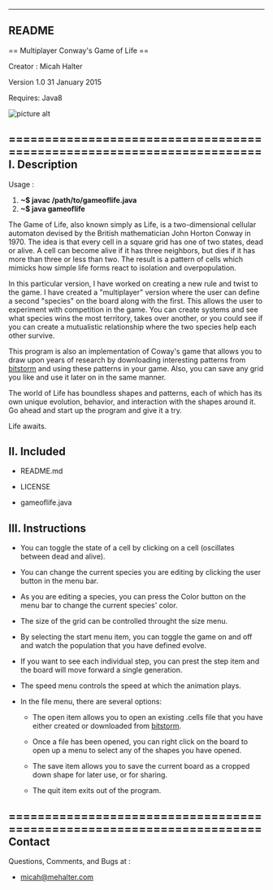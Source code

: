 ------
README
------

== Multiplayer Conway's Game of Life ==

Creator : Micah Halter

Version 1.0  31 January 2015

Requires: Java8

![picture alt](https://lh3.googleusercontent.com/-2Yh8ItEcTQQ/VMxs3m3Na5I/AAAAAAAAeWk/R-cyDb0sitE/w720-h746-no/game%2Bof%2Blife.png "Image of the game running.")

======================================================================
I. Description
--------------

Usage :

1. **~$ javac /path/to/gameoflife.java**
2. **~$ java gameoflife**



The Game of Life, also known simply as Life, is a two-dimensional
cellular automaton devised by the British mathematician John Horton
Conway in 1970. The idea is that every cell in a square grid has one
of two states, dead or alive. A cell can become alive if it has three neighbors, but dies if it has more than three or less than two. The
result is a pattern of cells which mimicks how simple life forms react
to isolation and overpopulation.

In this particular version, I have worked on creating a new rule and
twist to the game. I have created a "multiplayer" version where the
user can define a second "species" on the board along with the first.
This allows the user to experiment with competition in the game. You
can create systems and see what species wins the most territory, takes
over another, or you could see if you can create a mutualistic
relationship where the two species help each other survive.

This program is also an implementation of Coway's game that allows you
to draw upon years of research by downloading interesting patterns
from [bitstorm](http://www.bitstorm.org/gameoflife/lexicon/) and using
these patterns in your game. Also, you can save any grid you like and
use it later on in the same manner.

The world of Life has boundless shapes and patterns, each of which
has its own unique evolution, behavior, and interaction with the shapes
around it. Go ahead and start up the program and give it a try.

Life awaits.

II. Included
------------

- README.md

- LICENSE

- gameoflife.java

III. Instructions
-----------------

- You can toggle the state of a cell by clicking on a cell
  (oscillates between dead and alive).

- You can change the current species you are editing by clicking the
  user button in the menu bar.

- As you are editing a species, you can press the Color button on the
  menu bar to change the current species' color.

- The size of the grid can be controlled throught the size menu.

- By selecting the start menu item, you can toggle the game on and off
  and watch the population that you have defined evolve.

- If you want to see each individual step, you can prest the step item
  and the board will move forward a single generation.

- The speed menu controls the speed at which the animation plays.

- In the file menu, there are several options:

    - The open item allows you to open an existing .cells file that
      you have either created or downloaded from [bitstorm](http://www.bitstorm.org/gameoflife/lexicon/).

    - Once a file has been opened, you can right click on the board
      to open up a menu to select any of the shapes you have opened.

    - The save item allows you to save the current board as a cropped
      down shape for later use, or for sharing.

    - The quit item exits out of the program.


======================================================================
Contact
-------


Questions, Comments, and Bugs at :

-   micah@mehalter.com
